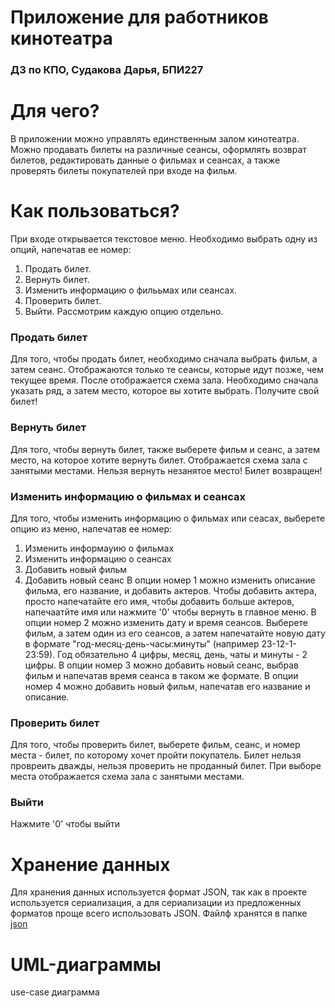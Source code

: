 # Приложение для работников кинотеатра 
### ДЗ по КПО, Судакова Дарья, БПИ227
# Для чего?
В приложении можно управлять единственным залом кинотеатра. Можно продавать билеты на различные сеансы, оформлять возврат билетов, редактировать данные о фильмах и сеансах, а также проверять билеты покупателей при входе на фильм.
# Как пользоваться?
При входе открывается текстовое меню. Необходимо выбрать одну из опций, напечатав ее номер:
1. Продать билет.
2. Вернуть билет.
3. Изменить информацию о филььмах или сеансах.
4. Проверить билет.
5. Выйти.
Рассмотрим каждую опцию отдельно.
### Продать билет
Для того, чтобы продать билет, необходимо сначала выбрать фильм, а затем сеанс. Отображаются только те сеансы, которые идут позже, чем текущее время.
После отображается схема зала. Необходимо сначала указать ряд, а затем место, которое вы хотите выбрать. 
Получите свой билет!
### Вернуть билет 
Для того, чтобы вернуть билет, также выберете фильм и сеанс, а затем место, на которое хотите вернуть билет. Отображается схема зала с занятыми местами. Нельзя вернуть незанятое место! 
Билет возвращен!
### Изменить информацию о фильмах и сеансах
Для того, чтобы изменить информацию о фильмах или сеасах, выберете опцию из меню, напечатав ее номер:
1. Изменить информауию о фильмах
2. Изменить информацию о сеансах
3. Добавить новый фильм
4. Добавить новый сеанс
В опции номер 1 можно изменить описание фильма, его название, и добавить актеров. Чтобы добавить актера, просто напечатайте его имя, чтобы добавить больше актеров, напечаатйте имя или нажмите '0' чтобы вернуть в главное меню.
В опции номер 2 можно изменить дату и время сеансов. Выберете фильм, а затем один из его сеансов, а затем напечатайте новую дату в формате "год-месяц-день-часы:минуты" (например 23-12-1-23:59). Год обязательно 4 цифры, месяц, день, чаты и минуты - 2 цифры.
В опции номер 3 можно добавить новый сеанс, выбрав фильм и напечатав время сеанса в таком же формате.
В опции номер 4 можно добавить новый фильм, напечатав его название и описание.
### Проверить билет
Для того, чтобы проверить билет, выберете фильм, сеанс, и номер места - билет, по которому хочет пройти покупатель. Билет нельзя провреить дважды, нельзя проверить не проданный билет. При выборе места отображается схема зала с занятыми местами.
### Выйти
Нажмите '0' чтобы выйти
# Хранение данных
Для хранения данных используется формат JSON, так как в проекте используется сериализация, а для сериализации из предложенных форматов проще всего использовать JSON. Файлф хранятся в папке [json](src/main/resourses/json)
# UML-диаграммы
use-case диаграмма
